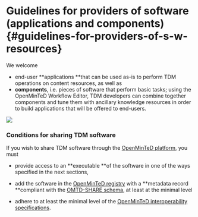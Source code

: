 # ​Guidelines for providers of software \(applications and components\) {#guidelines-for-providers-of-s-w-resources}

We welcome 
* end-user **applications **that can be used as-is to perform TDM operations on content resources, as well as
* **components**, i.e. pieces of software that perform basic tasks; using the OpenMinTeD Workflow Editor, TDM developers can combine together components and tune them with ancillary knowledge resources in order to build applications that will be offered to end-users.

![](/assets/4a.png)


### Conditions for sharing TDM software
If you wish to share TDM software through the [OpenMinTeD platform](https://services.openminted.eu/home), you must

* provide access to an **executable **of the software in one of the ways specified in the next sections, 

* add the software in the [OpenMinTeD registry](https://services.openminted.eu/resourceRegistration/component) with a **metadata record **compliant with the  [OMTD-SHARE schema](/guidelines_for_providers_of_sw_resources/recommended_schema_for_sw_resources.md), at least at the minimal level

* adhere to at least the minimal level of the [OpenMinTeD interoperability specifications](/guidelines_for_providers_of_sw_resources/how-to-make-your-components-interoperable.md).

